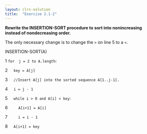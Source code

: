 ```yaml
---
layout: clrs-solution
title:  "Exercise 2.1-2"
---
```

**Rewrite the INSERTION-SORT procedure to sort into nonincreasing instead of nondecreasing order.**

The only necessary change is to change the `>` on line 5 to a `<`.

INSERTION-SORT(A)

1 `for  j = 2 to A.length`:

2 &nbsp;&nbsp;&nbsp;&nbsp;`key = A[j]`

3 &nbsp;&nbsp;&nbsp;&nbsp;`//Insert A[j] into the sorted sequence A[1..j-1].`

4 &nbsp;&nbsp;&nbsp;&nbsp;`i = j - 1`

5 &nbsp;&nbsp;&nbsp;&nbsp;`while i > 0 and A[i] < key`:

6 &nbsp;&nbsp;&nbsp;&nbsp;&nbsp;&nbsp;&nbsp;&nbsp;`A[i+1] = A[i]`

7 &nbsp;&nbsp;&nbsp;&nbsp;&nbsp;&nbsp;&nbsp;&nbsp;`i = i - 1`

8 &nbsp;&nbsp;&nbsp;&nbsp;`A[i+1] = key`